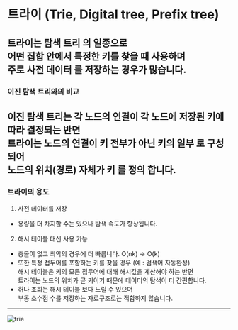 # 트라이 (Trie, Digital tree, Prefix tree)

트라이는 **탐색 트리** 의 일종으로<br>
어떤 집합 안에서 특정한 키를 찾을 때 사용하며<br>
주로 **사전 데이터** 를 저장하는 경우가 많습니다.<br>
---
### 이진 탐색 트리와의 비교

이진 탐색 트리는 각 노드의 연결이 각 노드에 저장된 키에 따라 결정되는 반면<br>
트라이는 노드의 연결이 키 전부가 아닌 **키의 일부** 로 구성 되어<br>
**노드의 위치(경로) 자체가 키** 를 정의 합니다.
---
### 트라이의 용도

1. 사전 데이터를 저장
  - 용량을 더 차지할 수는 있으나 탐색 속도가 향상됩니다.
2. 해시 테이블 대신 사용 가능
  - 충돌이 없고 최악의 경우에 더 빠릅니다. O(nk) -> O(k)
  - 또한 특정 접두어를 포함하는 키를 찾을 경우 (예 : 검색어 자동완성)<br>
    해시 테이블은 키의 모든 접두어에 대해 해시값을 계산해야 하는 반면<br>
    트라이는 노드의 위치가 곧 키이기 때문에 데이터의 탐색이 더 간편합니다.
  - 허나 조회는 해시 테이블 보다 느릴 수 있으며<br>
    부동 소수점 수를 저장하는 자료구조로는 적합하지 않습니다.
---
![trie](https://imgs.developpaper.com/imgs/2131132724-5eb76e0793deb_articlex.png)